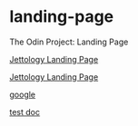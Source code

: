 # landing-page
The Odin Project: Landing Page

[Jettology Landing Page](//%/home/bisain/Documents/Programming/TOP/landing-page/index.html)

[Jettology Landing Page](file:///home/bisain/Documents/Programming/TOP/landing-page/index.html)


[google](https://google.com)

[test doc](///home/bisain/Documents/test.txt)

